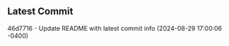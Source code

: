 
## Latest Commit
46d7716 - Update README with latest commit info (2024-08-29 17:00:06 -0400) <Yunxi-Zhou>
